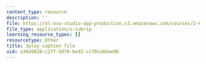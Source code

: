 ```yaml
---
content_type: resource
description: ''
file: https://ol-ocw-studio-app-production.s3.amazonaws.com/courses/2-627-fundamentals-of-photovoltaics-fall-2013/a38a9028c27f5076be43cc70ce8dae8b_KUjWMEBSS8Q.vtt
file_type: application/x-subrip
learning_resource_types: []
resourcetype: Other
title: 3play caption file
uid: a38a9028-c27f-5076-be43-cc70ce8dae8b
---
```

